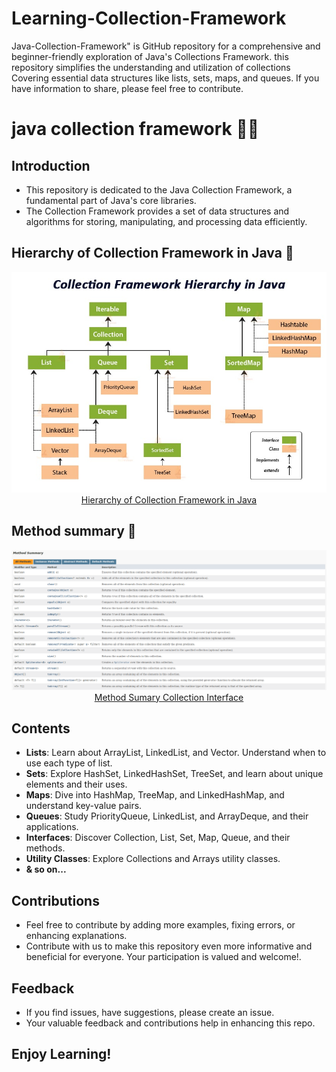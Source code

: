 # Learning-Collection-Framework
Java-Collection-Framework" is GitHub repository for a comprehensive and beginner-friendly exploration of Java's Collections Framework.  this repository simplifies the understanding and utilization of collections Covering essential data structures like lists, sets, maps, and queues. If you have information to share, please feel free to contribute.
# java collection framework 🚀💫
## Introduction
- This repository is dedicated to the Java Collection Framework, a fundamental part of Java's core libraries.
- The Collection Framework provides a set of data structures and algorithms for storing, manipulating, and processing data efficiently.

## Hierarchy of Collection Framework in Java 🚀
<p align="center">
<img src="./assets/image/collection-framework-her.png"><br>
<a href="https://javaconceptoftheday.com/collection-framework-class-hierarchy/">Hierarchy of Collection Framework in Java </a>
</p>

## Method summary 🚀
<p align="center">
<img src="./assets/image/cfw-methods.png" alt="List interface hierarchy Java"><br>
<a href="https://docs.oracle.com/en/java/javase/17/docs/api/java.base/java/util/Collection.html">Method Sumary Collection Interface</a>
</p>


## Contents
- **Lists**: Learn about ArrayList, LinkedList, and Vector. Understand when to use each type of list.
- **Sets**: Explore HashSet, LinkedHashSet, TreeSet, and learn about unique elements and their uses.
- **Maps**: Dive into HashMap, TreeMap, and LinkedHashMap, and understand key-value pairs.
- **Queues**: Study PriorityQueue, LinkedList, and ArrayDeque, and their applications.
- **Interfaces**: Discover Collection, List, Set, Map, Queue, and their methods.
- **Utility Classes**: Explore Collections and Arrays utility classes.
- **& so on...**

## Contributions
- Feel free to contribute by adding more examples, fixing errors, or enhancing explanations.
- Contribute with us to make this repository even more informative and beneficial for everyone. Your participation is valued and welcome!.

## Feedback
- If you find issues, have suggestions, please create an issue.
- Your valuable feedback and contributions help in enhancing this repo.

## Enjoy Learning!
